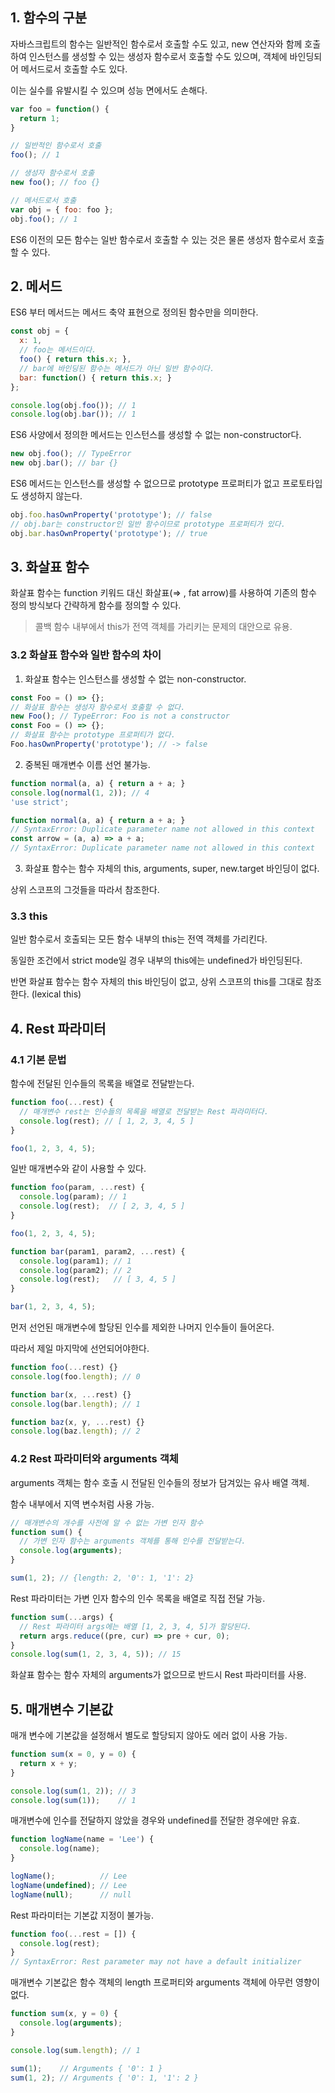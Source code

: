 ##  1. 함수의 구분
자바스크립트의 함수는 일반적인 함수로서 호출할 수도 있고, new 연산자와 함께 호출하여 인스턴스를 생성할 수 있는 생성자 함수로서 호출할 수도 있으며, 객체에 바인딩되어 메서드로서 호출할 수도 있다.

이는 실수를 유발시킬 수 있으며 성능 면에서도 손해다.

```js
var foo = function() {
  return 1;
}

// 일반적인 함수로서 호출
foo(); // 1

// 생성자 함수로서 호출
new foo(); // foo {}

// 메서드로서 호출
var obj = { foo: foo };
obj.foo(); // 1
```

ES6 이전의 모든 함수는 일반 함수로서 호출할 수 있는 것은 물론 생성자 함수로서 호출할 수 있다.

## 2. 메서드
ES6 부터 메서드는 메서드 축약 표현으로 정의된 함수만을 의미한다.
```js
const obj = {
  x: 1,
  // foo는 메서드이다.
  foo() { return this.x; },
  // bar에 바인딩된 함수는 메서드가 아닌 일반 함수이다.
  bar: function() { return this.x; }
};

console.log(obj.foo()); // 1
console.log(obj.bar()); // 1
```
ES6 사양에서 정의한 메서드는 인스턴스를 생성할 수 없는 non-constructor다.

```js
new obj.foo(); // TypeError
new obj.bar(); // bar {}
```
ES6 메서드는 인스턴스를 생성할 수 없으므로 prototype 프로퍼티가 없고 프로토타입도 생성하지 않는다.

```js
obj.foo.hasOwnProperty('prototype'); // false
// obj.bar는 constructor인 일반 함수이므로 prototype 프로퍼티가 있다.
obj.bar.hasOwnProperty('prototype'); // true
```
## 3. 화살표 함수
화살표 함수는 function 키워드 대신 화살표(⇒ , fat arrow)를 사용하여 기존의 함수 정의 방식보다 간략하게 함수를 정의할 수 있다.

> 콜백 함수 내부에서 this가 전역 객체를 가리키는 문제의 대안으로 유용.

### 3.2 화살표 함수와 일반 함수의 차이
1. 화살표 함수는 인스턴스를 생성할 수 없는 non-constructor.

```js
const Foo = () => {};
// 화살표 함수는 생성자 함수로서 호출할 수 없다.
new Foo(); // TypeError: Foo is not a constructor
const Foo = () => {};
// 화살표 함수는 prototype 프로퍼티가 없다.
Foo.hasOwnProperty('prototype'); // -> false
```

2. 중복된 매개변수 이름 선언 불가능.
```js
function normal(a, a) { return a + a; }
console.log(normal(1, 2)); // 4
'use strict';

function normal(a, a) { return a + a; }
// SyntaxError: Duplicate parameter name not allowed in this context
const arrow = (a, a) => a + a;
// SyntaxError: Duplicate parameter name not allowed in this context
```

3. 화살표 함수는 함수 자체의 this, arguments, super, new.target 바인딩이 없다.

상위 스코프의 그것들을 따라서 참조한다.

### 3.3 this
일반 함수로서 호출되는 모든 함수 내부의 this는 전역 객체를 가리킨다.

동일한 조건에서 strict mode일 경우 내부의 this에는 undefined가 바인딩된다.

반면 화살표 함수는 함수 자체의 this 바인딩이 없고, 상위 스코프의 this를 그대로 참조한다. (lexical this)

## 4. Rest 파라미터
### 4.1 기본 문법
함수에 전달된 인수들의 목록을 배열로 전달받는다.
```js
function foo(...rest) {
  // 매개변수 rest는 인수들의 목록을 배열로 전달받는 Rest 파라미터다.
  console.log(rest); // [ 1, 2, 3, 4, 5 ]
}

foo(1, 2, 3, 4, 5);
```
일반 매개변수와 같이 사용할 수 있다.

```js
function foo(param, ...rest) {
  console.log(param); // 1
  console.log(rest);  // [ 2, 3, 4, 5 ]
}

foo(1, 2, 3, 4, 5);

function bar(param1, param2, ...rest) {
  console.log(param1); // 1
  console.log(param2); // 2
  console.log(rest);   // [ 3, 4, 5 ]
}

bar(1, 2, 3, 4, 5);
```

먼저 선언된 매개변수에 할당된 인수를 제외한 나머지 인수들이 들어온다.

따라서 제일 마지막에 선언되어야한다.

```js
function foo(...rest) {}
console.log(foo.length); // 0

function bar(x, ...rest) {}
console.log(bar.length); // 1

function baz(x, y, ...rest) {}
console.log(baz.length); // 2
```

### 4.2 Rest 파라미터와 arguments 객체
arguments 객체는 함수 호출 시 전달된 인수들의 정보가 담겨있는 유사 배열 객체.

함수 내부에서 지역 변수처럼 사용 가능.
```js
// 매개변수의 개수를 사전에 알 수 없는 가변 인자 함수
function sum() {
  // 가변 인자 함수는 arguments 객체를 통해 인수를 전달받는다.
  console.log(arguments);
}

sum(1, 2); // {length: 2, '0': 1, '1': 2}
```

Rest 파라미터는 가변 인자 함수의 인수 목록을 배열로 직접 전달 가능.
```js
function sum(...args) {
  // Rest 파라미터 args에는 배열 [1, 2, 3, 4, 5]가 할당된다.
  return args.reduce((pre, cur) => pre + cur, 0);
}
console.log(sum(1, 2, 3, 4, 5)); // 15
```
화살표 함수는 함수 자체의 arguments가 없으므로 반드시 Rest 파라미터를 사용.

## 5. 매개변수 기본값
매개 변수에 기본값을 설정해서 별도로 할당되지 않아도 에러 없이 사용 가능.

```js
function sum(x = 0, y = 0) {
  return x + y;
}

console.log(sum(1, 2)); // 3
console.log(sum(1));    // 1
```

매개변수에 인수를 전달하지 않았을 경우와 undefined를 전달한 경우에만 유효.
```js
function logName(name = 'Lee') {
  console.log(name);
}

logName();          // Lee
logName(undefined); // Lee
logName(null);      // null
```

Rest 파라미터는 기본값 지정이 불가능.
```js
function foo(...rest = []) {
  console.log(rest);
}
// SyntaxError: Rest parameter may not have a default initializer
```

매개변수 기본값은 함수 객체의 length 프로퍼티와 arguments 객체에 아무런 영향이 없다.

```js
function sum(x, y = 0) {
  console.log(arguments);
}

console.log(sum.length); // 1

sum(1);    // Arguments { '0': 1 }
sum(1, 2); // Arguments { '0': 1, '1': 2 }
```